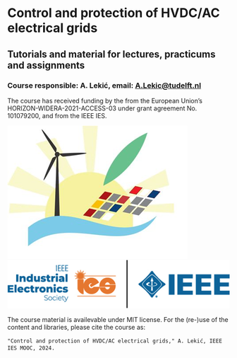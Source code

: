 # Control and protection of HVDC/AC electrical grids
## Tutorials and material for lectures, practicums and assignments
### Course responsible: A. Lekić, email: A.Lekic@tudelft.nl

The course has received funding by the from the European Union’s HORIZON-WIDERA-2021-ACCESS-03 under grant agreement No. 101079200, and from the IEEE IES.

![alt text](/pictures/sunrise-logo.jpeg?raw=true)
![alt text](/pictures/ies_logo.png?raw=true)

The course material is availevable under MIT license. For the (re-)use of the content and libraries, please cite the course as:
```
"Control and protection of HVDC/AC electrical grids," A. Lekić, IEEE IES MOOC, 2024.
``` 